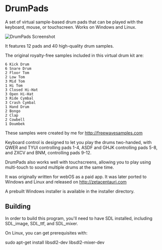 # DrumPads

A set of virtual sample-based drum pads that can be played with the keyboard,
mouse, or touchscreen. Works on Windows and Linux.

![DrumPads Screenshot](https://github.com/Xangis/DrumPads/blob/master/images/DrumPads1ScreenshotSmall.png)

It features 12 pads and 40 high-quality drum samples.

The original royalty-free samples included in this virtual drum kit are:

    6 Kick Drum
    6 Snare Drum
    2 Floor Tom
    2 Low Tom
    3 Mid Tom
    1 Hi Tom
    3 Closed Hi-Hat
    3 Open Hi-Hat
    3 Ride Cymbal
    3 Crash Cymbal
    1 Hand Drum
    2 Bongo
    2 Clap
    2 Cowbell
    1 Doumbek

These samples were created by me for http://freewavesamples.com

Keyboard control is designed to let you play the drums two-handed, with QWER 
and TYUI controlling pads 1-4, ASDF and GHJK controlling pads 5-8, and ZXCV 
and BNM, controlling pads 9-12.

DrumPads also works well with touchscreens, allowing you to play using 
multi-touch to sound multiple drums at the same time.

It was originally written for webOS as a paid app. It was later ported to
Windows and Linux and released on http://zetacentauri.com

A prebuilt Windows installer is available in the installer directory.

## Building

In order to build this program, you'll need to have SDL installed, including
SDL_image, SDL_ttf, and SDL_mixer.

On Linux, you can get prerequisites with:

sudo apt-get install libsdl2-dev libsdl2-mixer-dev
